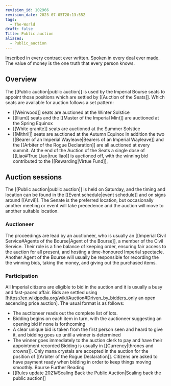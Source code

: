```yaml
---
revision_id: 102966
revision_date: 2023-07-05T20:13:55Z
tags:
  - The-World
draft: false
Title: Public auction
aliases:
  - Public_auction
---
```

Inscribed in every contract ever written. Spoken in every deal ever made. The value of money is the one truth that every person knows. 
## Overview
The [[Public auction|public auction]] is used by the Imperial Bourse seats to appoint those positions which are settled by [[Auction of the Seats]].
Which seats are available for auction follows a set pattern:
* [[Weirwood]] seats are auctioned at the Winter Solstice
* [[Ilium]] seats and the [[Master of the Imperial Mint]] are auctioned at the Spring Equinox
* [[White granite]] seats are auctioned at the Summer Solstice
* [[Mithril]] seats are auctioned at the Autumn Equinox
In addition the two [[Bearer of an Imperial Wayleave|Bearers of an Imperial Wayleave]] and the [[Arbiter of the Rogue Declaration]] are all auctioned at every summit.
At the end of the Auction of the Seats a single dose of [[Liao#True Liao|true liao]] is auctioned off, with the winning bid contributed to the [[Rewarding|Virtue Fund]],
## Auction sessions
The [[Public auction|public auction]] is held on Saturday, and the timing and location can be found in the [[Event schedule|event schedule]] and on signs around [[Anvil]]. The Senate is the preferred location, but occasionally another meeting or event will take precedence and the auction will move to another suitable location.
### Auctioneer
The proceedings are lead by an auctioneer, who is usually an [[Imperial Civil Service#Agents of the Bourse|Agent of the Bourse]], a member of the Civil Service. Their role is a fine balance of keeping order, ensuring fair access to the auction for all present, and hosting a time-honoured Imperial spectacle.
Another Agent of the Bourse will usually be responsible for recording the the winning bids, taking the money, and giving out the purchased items.
### Participation
All Imperial citizens are eligible to bid in the auction and it is usually a busy and fast-paced affair. Bids are settled using [https://en.wikipedia.org/wiki/Auction#Driven_by_bidders_only an open ascending price auction].
The usual format is as follows:
* The auctioneer reads out the complete list of lots.
* Bidding begins on each item in turn, with the auctioneer suggesting an opening bid if none is forthcoming
* A clear unique bid is taken from the first person seen and heard to give it, and bidding goes up until a winner is determined
* The winner goes immediately to the auction clerk to pay and have their appointment recorded
Bidding is usually in [[Currency|thrones and crowns]]. Only mana crystals are accepted in the auction for the position of [[Arbiter of the Rogue Declaration]]. Citizens are asked to have payment ready when bidding in order to keep things moving smoothly.
Bourse Further Reading
* [[Rules update 2021#Scaling Back the Public Auction|Scaling back the public auction]]